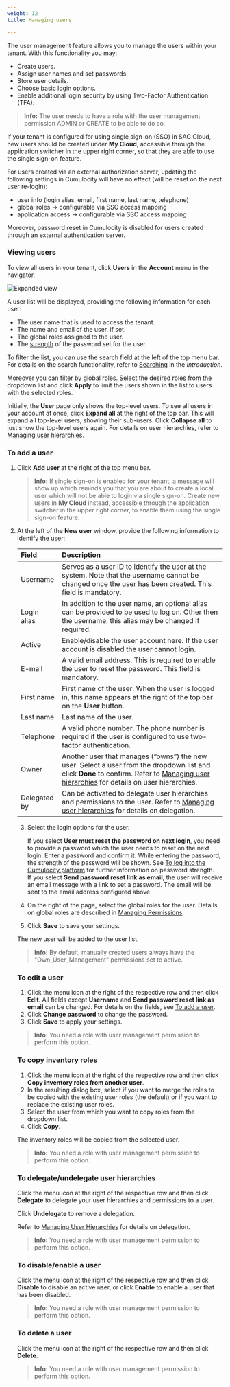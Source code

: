 ```yaml
---
weight: 12
title: Managing users

---
```


The user management feature allows you to manage the users within your tenant. With this functionality you may:

- Create users.
- Assign user names and set passwords.
- Store user details.
- Choose basic login options.
- Enable additional login security by using Two-Factor Authentication (TFA).

> **Info:** The user needs to have a role with the user management permission ADMIN or CREATE to be able to do so.

If your tenant is configured for using single sign-on (SSO) in SAG Cloud, new users should be created under **My Cloud**, accessible through the application switcher in the upper right corner, so that they are able to use the single sign-on feature.

For users created via an external authorization server, updating the following settings in Cumulocity will have no effect (will be reset on the next user re-login):

* user info (login alias, email, first name, last name, telephone)
* global roles → configurable via SSO access mapping
* application access → configurable via SSO access mapping

Moreover, password reset in Cumulocity is disabled for users created through an external authentication server.


### Viewing users

To view all users in your tenant, click **Users** in the **Account** menu in the navigator.

![Expanded view](/images/users-guide/Administration/admin-users-list.png)

A user list will be displayed, providing the following information for each user:

* The user name that is used to access the tenant.
* The name and email of the user, if set.
* The global roles assigned to the user.
* The [strength](/users-guide/getting-started/#login) of the password set for the user.

To filter the list, you can use the search field at the left of the top menu bar. For details on the search functionality, refer to [Searching](/users-guide/getting-started/#searching) in the *Introduction*.

Moreover you can filter by global roles. Select the desired roles from the dropdown list and click **Apply** to limit the users shown in the list to users with the selected roles.

Initially, the **User** page only shows the top-level users. To see all users in your account at once, click **Expand all** at the right of the top bar. This will expand all top-level users, showing their sub-users. Click **Collapse all** to just show the top-level users again. For details on user hierarchies, refer to [Managing user hierarchies](/users-guide/enterprise-edition/#user-hierarchies).

### <a name="creating-users"></a>To add a user

1. Click **Add user** at the right of the top menu bar.  

	>**Info:** If single sign-on is enabled for your tenant, a message will show up which reminds you that you are about to create a local user which will not be able to login via single sign-on. Create new users in **My Cloud** instead, accessible through the application switcher in the upper right corner, to enable them using the single sign-on feature.

2. At the left of the **New user** window, provide the following information to identify the user:

	<table>
<thead>
<colgroup>
   <col style="width: 20%;">
   <col style="width: 80%;">
</colgroup>
<tr>
<th align="left">Field</th>
<th align="left">Description</th>
</tr>
</thead>
<tbody>
<tr>
<td align="left">Username</td>
<td align="left">Serves as a user ID to identify the user at the system. Note that the username cannot be changed once the user has been created. This field is mandatory.</td>
</tr>
<tr>
<td align="left">Login alias</td>
<td align="left">In addition to the user name, an optional alias can be provided to be used to log on. Other then the username, this alias may be changed if required.</td>
</tr>
<tr>
<td align="left">Active</td>
<td align="left">Enable/disable the user account here. If the user account is disabled the user cannot login.</td>
</tr>
<tr>
<td align="left">E-mail</td>
<td align="left">A valid email address. This is required to enable the user to reset the password. This field is mandatory.</td>
</tr>
<tr>
<td align="left">First name</td>
<td align="left">First name of the user. When the user is logged in, this name appears at the right of the top bar on the <strong>User</strong> button.</td>
</tr>
<tr>
<td align="left">Last name</td>
<td align="left">Last name of the user.</td>
</tr>
<tr>
<td align="left">Telephone</td>
<td align="left">A valid phone number. The phone number is required if the user is configured to use two-factor authentication.</td>
</tr>
<tr>
<td align="left">Owner</td>
<td align="left">Another user that manages (“owns”) the new user. Select a user from the dropdown list and click <strong>Done</strong> to confirm. Refer to <a href="../../users-guide/enterprise-edition#user-hierarchies">Managing user hierarchies</a> for details on user hierarchies.</td>
</tr>
<tr>
<td align="left">Delegated by</td>
<td align="left">Can be activated to delegate user hierarchies and permissions to the user. Refer to <a href="../../users-guide/enterprise-edition#user-hierarchies">Managing user hierarchies</a> for details on delegation.</td>
</tr>
</tbody>
</table>

3. Select the login options for the user.

	If you select **User must reset the password on next login**, you need to provide a password which the user needs to reset on the next login. Enter a password and confirm it. While entering the password, the strength of the password will be shown. See [To log into the Cumulocity platform](/users-guide/getting-started/#login) for further information on password strength.  
If you select **Send password reset link as email**, the user will receive an email message with a link to set a password. The email will be sent to the email address configured above.

4. On the right of the page, select the global roles for the user. Details on global roles are described in [Managing Permissions](/users-guide/administration#managing-permissions).
5. Click **Save** to save your settings.

The new user will be added to the user list.

<!--what does that mean -->
> **Info:** By default, manually created users always have the "Own_User_Management" permissions set to active.

### To edit a user

1. Click the menu icon at the right of the respective row and then click **Edit**. All fields except **Username** and **Send password reset link as email** can be changed. For details on the fields, see [To add a user](#creating-users).
2. Click **Change password** to change the password.
3. Click **Save** to apply your settings.

> **Info:** You need a role with user management permission to perform this option.

### To copy inventory roles

1. Click the menu icon at the right of the respective row and then click **Copy inventory roles from another user**.
2. In the resulting dialog box, select if you want to merge the roles to be copied with the existing user roles (the default) or if you want to replace the existing user roles.
3. Select the user from which you want to copy roles from the dropdown list.
4. Click **Copy**.

The inventory roles will be copied from the selected user.

> **Info:** You need a role with user management permission to perform this option.

### To delegate/undelegate user hierarchies

Click the menu icon at the right of the respective row and then click **Delegate** to delegate your user hierarchies and permissions to a user.

Click **Undelegate** to remove a delegation.

Refer to [Managing User Hierarchies](/users-guide/enterprise-edition#user-hierarchies) for details on delegation.

> **Info:** You need a role with user management permission to perform this option.

### To disable/enable a user

Click the menu icon at the right of the respective row and then click **Disable** to disable an active user, or click **Enable** to enable a user that has been disabled.

> **Info:** You need a role with user management permission to perform this option.

### To delete a user

Click the menu icon at the right of the respective row and then click **Delete**.

> **Info:** You need a role with user management permission to perform this option.
